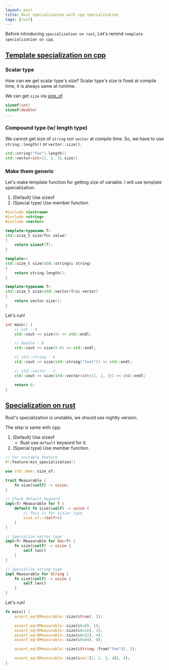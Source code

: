 ```yaml
---
layout: post
title: Rust specialization with cpp specialization
tags: [rust]
---
```

 
Before introducing `specialization on rust`,
Let's remind `template specialization on cpp`.

## [Template specialization on cpp](https://en.cppreference.com/w/cpp/language/template_specialization)
### Scalar type
How can we get scalar type's size?
Scalar type's size is fixed at compile time,
it is always same at runtime.

We can get `size` via [size_of](https://en.cppreference.com/w/cpp/language/sizeof).

```cpp
sizeof(int)
sizeof(double)
...
```

### Compound type (w/ length type)
We cannot get size of `string` nor `vector` at compile time.
So, we have to use `string::length()` or `vector::size()`.

```cpp
std::string("foo").length()
std::vector<int>{1, 2, 3}.size()
```

### Make them generic
Let's make template function for getting size of variable.
I will use template specialization.
1. (Default) Use sizeof
2. (Special type) Use member function

```cpp
#include <iostream>
#include <string>
#include <vector>

template<typename T>
std::size_t size(T&& value)
{
	return sizeof(T);
}

template<>
std::size_t size(std::string&& string)
{
	return string.length();
}

template<typename T>
std::size_t size(std::vector<T>&& vector)
{
	return vector.size();
}
```

Let's run!
```cpp
int main() {
	// int - 4
	std::cout << size(0) << std::endl;

	// double - 8
	std::cout << size(0.0) << std::endl;

	// std::string - 4
	std::cout << size(std::string("text")) << std::endl;

	// std::vector - 3
	std::cout << size(std::vector<int>{1, 2, 3}) << std::endl;

	return 0;
}
```

## [Specialization on rust](https://en.cppreference.com/w/cpp/language/template_specialization)
Rust's specialization is unstable,
we should use nightly version.

The step is same with cpp.
1. (Default) Use sizeof
	- Rust use `default` keyword for it.
2. (Special type) Use member function


```rust
// For unstable feature
#![feature(min_specialization)]

use std::mem::size_of;

trait Measurable {
    fn size(&self) -> usize;
}

// Check default keyword
impl<T> Measurable for T {
    default fn size(&self) -> usize {
        // This is for scalar type
        size_of::<Self>()
    }
}

// Specialize vector type
impl<T> Measurable for Vec<T> {
    fn size(&self) -> usize {
        self.len()
    }
}

// Specialize string type
impl Measurable for String {
    fn size(&self) -> usize {
        self.len()
    }
}
```

Let's run!

```rust
fn main() {
    assert_eq!(Measurable::size(&true), 1);

    assert_eq!(Measurable::size(&0u8), 1);
    assert_eq!(Measurable::size(&0u16), 2);
    assert_eq!(Measurable::size(&0u32), 4);
    assert_eq!(Measurable::size(&0u64), 8);

    assert_eq!(Measurable::size(&String::from("foo")), 3);

    assert_eq!(Measurable::size(&vec![1, 2, 3, 4]), 4);
}
```
